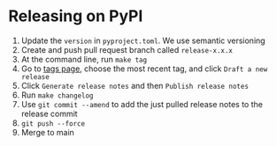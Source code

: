 # Releasing on PyPI

1. Update the `version` in `pyproject.toml`. We use semantic versioning
2. Create and push pull request branch called `release-x.x.x`
3. At the command line, run `make tag`
4. Go to [tags page](https://github.com/{{cookiecutter.github_username}}/{{cookiecutter.slug}}/tags), choose the most recent tag, and click `Draft a new release`
5. Click `Generate release notes` and then `Publish release notes`
6. Run `make changelog`
7. Use `git commit --amend` to add the just pulled release notes to the release commit
8. `git push --force`
9. Merge to main
